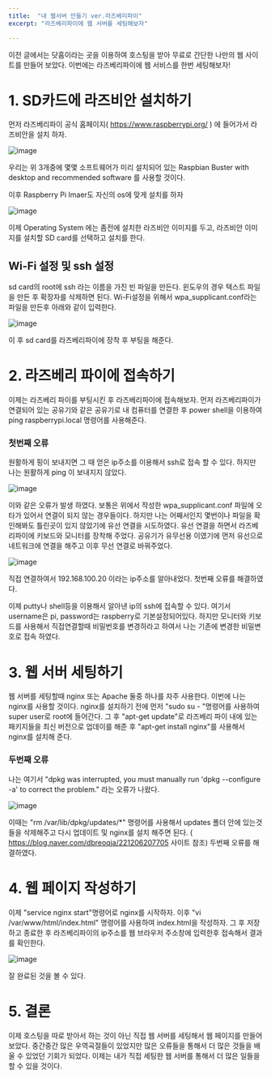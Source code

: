```yaml
---
title:  "내 웹서버 만들기 ver.라즈베리파이"
excerpt: "라즈베리파이에 웹 서버를 세팅해보자"

---
```


이전 글에서는 닷홈이라는 곳을 이용하여 호스팅을 받아
무료로 간단한 나만의 웹 사이트를 만들어 보았다. 이번에는
라즈베리파이에 웹 서비스를 한번 세팅해보자!

# 1. SD카드에 라즈비안 설치하기
먼저 라즈베리파이 공식 홈페이지( https://www.raspberrypi.org/ ) 에
들어가서 라즈비안을 설치 하자.

![image](https://user-images.githubusercontent.com/48200520/82211814-6e945300-994c-11ea-9426-fb59d40689e9.png)

우리는 위 3개중에 몇몇 소프트웨어가 미리 설치되어 있는 Raspbian Buster with desktop and recommended software 를 
사용할 것이다. 

이후 Raspberry Pi Imaer도 자신의 os에 맞게 설치를 하자

![image](https://user-images.githubusercontent.com/48200520/82232987-4b789c00-996a-11ea-8425-4e29add6b148.png)

이제 Operating System 에는 좀전에 설치한 라즈비안 이미지를 두고, 라즈비안 이미지를 설치할 SD card를 선택하고 
설치를 한다. 

## Wi-Fi 설정 및 ssh 설정
sd card의 root에 ssh 라는 이름을 가진 빈 파일을 만든다. 윈도우의 경우 텍스트 파일을 만든 후 확장자를 삭제하면 된다. 
Wi-Fi설정을 위해서 wpa_supplicant.conf라는 파일을 만든후 아래와 같이 입력한다. 

![image](https://user-images.githubusercontent.com/48200520/82233319-ce015b80-996a-11ea-94f1-faf3bc2ac94e.png)

이 후 sd card를 라즈베리파이에 장착 후 부팅을 해준다. 

# 2. 라즈베리 파이에 접속하기
이제는 라즈베리 파이를 부팅시킨 후 라즈베리파이에 접속해보자.
먼저 라즈베리파이가 연결되어 있는 공유기와 같은 공유기로 내 컴퓨터를 연결한 후 power shell을 이용하여 
ping raspberrypi.local 명령어를 사용해준다. 

### 첫번째 오류
원활하게 핑이 보내지면 그 때 얻은 ip주소를 이용해서 ssh로 접속 할 수 있다. 하지만 나는 원활하게 ping 이 보내지지 않았다.

![image](https://user-images.githubusercontent.com/48200520/82233711-61d32780-996b-11ea-8ff8-27a4b92d66c8.png)

이와 같은 오류가 발생 하였다. 보통은 위에서 작성한 wpa_supplicant.conf 파일에 오타가 있어서 연결이 되지 않는 경우들이다. 
하지만 나는 어째서인지 몇번이나 파일을 확인해봐도 틀린곳이 있지 않았기에 유선 연결을 시도하였다. 유선 연결을 하면서 라즈베리파이에
키보드와 모니터를 장착해 주었다. 공유기가 유무선용 이였기에 먼저 유선으로 네트워크에 연결을 해주고 이후 무선 연결로 바꿔주었다. 

![image](https://user-images.githubusercontent.com/48200520/82234137-f9d11100-996b-11ea-928e-af3289967cb8.png)

직접 연결하여서 192.168.100.20 이라는 ip주소를 알아내었다. 첫번째 오류를 해결하였다. 

이제 putty나 shell등을 이용해서 알아낸 ip의 ssh에 접속할 수 있다. 여기서 username은 pi, password는 raspberry로 기본설정되어있다. 
하지만 모니터와 키보드를 사용해서 직접연결할때 비밀번호를 변경하라고 하여서 나는 기존에 변경한 비밀변호로 접속 하였다. 

# 3. 웹 서버 세팅하기
웹 서버를 세팅할때 nginx 또는 Apache 둘중 하나를 자주 사용한다. 이번에 나는 nginx를 사용할 것이다. 
nginx를 설치하기 전에 먼저 "sudo su - "명령어를 사용하여 super user로 root에 들어간다. 그 후 "apt-get update"로 라즈베리 파이 내에 있는 
패키지들을 최신 버전으로 업데이를 해준 후 "apt-get install nginx"를 사용해서 nginx를 설치해 준다. 

### 두번째 오류
나는 여기서 "dpkg was interrupted, you must manually run 'dpkg --configure -a' to correct the problem." 라는 오류가 나왔다. 

![image](https://user-images.githubusercontent.com/48200520/82235110-436e2b80-996d-11ea-8f1c-c2ae20667468.png)

이때는 "rm /var/lib/dpkg/updates/*" 명령어를 사용해서 updates 폴더 안에 있는것들을 삭제해주고 다시 업데이트 및 nginx를 설치 해주면 된다. 
( https://blog.naver.com/dbreoqja/221206207705 사이트 참조) 두번째 오류를 해결하였다. 

# 4. 웹 페이지 작성하기
이제 "service nginx start"명령어로 nginx를 시작하자. 이후 "vi /var/www/html/index.html" 명령어를 사용하여 index.html을 작성하자.
그 후 저장하고 종료한 후 라즈베리파이의 ip주소를 웹 브라우저 주소창에 입력한후 접속해서 결과를 확인한다. 

![image](https://user-images.githubusercontent.com/48200520/82236609-4e29c000-996f-11ea-92dc-cb1acc816341.png)

잘 완료된 것을 볼 수 있다. 

# 5. 결론
이제 호스팅을 따로 받아서 하는 것이 아닌 직접 웹 서버를 세팅해서 웹 페이지를 만들어 보았다. 중간중간 많은 우역곡절들이 있었지만
많은 오류들을 통해서 더 많은 것들을 배울 수 있었던 기회가 되었다. 이제는 내가 직접 세팅한 웹 서버를 통해서 더 많은 일들을 할 수 
있을 것이다. 


